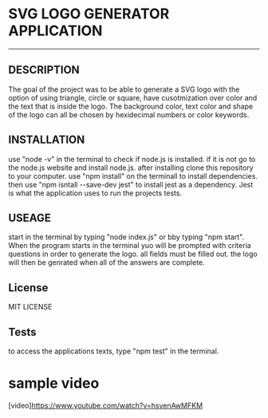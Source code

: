 # SVG LOGO GENERATOR APPLICATION

__________________________________________

## DESCRIPTION
The goal of the project was to be able to generate a SVG logo with the option of using triangle, circle or square, have cusotmization over color and the text that is inside the logo. The background color, text color and shape of the logo can all be chosen by hexidecimal numbers or color keywords.

## INSTALLATION
use "node -v" in the terminal to check if node.js is installed. if it is not go to the node.js website and install node.js. after installing clone this repository to your computer. use "npm install" on the terminall to install dependencies. then use "npm isntall --save-dev jest" to install jest as a dependency. Jest is what the application uses to run the projects tests.

## USEAGE
start in the terminal by typing "node index.js" or bby typing "npm start". When the program starts in the terminal yuo will be prompted with criteria questions in order to generate the logo. all fields must be filled out. the logo will then be genrated when all of the answers are complete. 


## License
MIT LICENSE

## Tests

to access the applications texts, type "npm test" in the terminal. 

# sample video
[video]https://www.youtube.com/watch?v=hsvenAwMFKM
